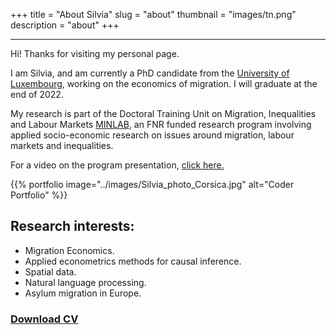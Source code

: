 +++
title = "About Silvia"
slug = "about"
thumbnail = "images/tn.png"
description = "about"
+++

---------------------------
Hi! Thanks for visiting my personal page. 

I am Silvia, and am currently a PhD candidate from the [University of Luxembourg](https://wwwen.uni.lu/research/fdef/dem/people/silvia_peracchi), working on the economics of migration. I will graduate at the end of 2022.

My research is part of the Doctoral Training Unit on Migration, Inequalities and Labour Markets [MINLAB](https://wwwen.uni.lu/research/fdef/dem/dtu_projects/dtu_minlab), an FNR funded research program involving applied socio-economic research on issues around migration, labour markets and inequalities.

For a video on the program presentation, [click here.](https://www.youtube.com/watch?v=uJFjOjvbVMw) 



{{% portfolio image="../images/Silvia_photo_Corsica.jpg" alt="Coder Portfolio" %}}

## Research interests:

- Migration Economics.
- Applied econometrics methods for causal inference.
- Spatial data.
- Natural language processing.
- Asylum migration in Europe.

### [Download CV](https://www.dropbox.com/s/5ycjoegnujxvqpt/CV_Silvia_Peracchi_Jul2022.pdf?dl=0)







